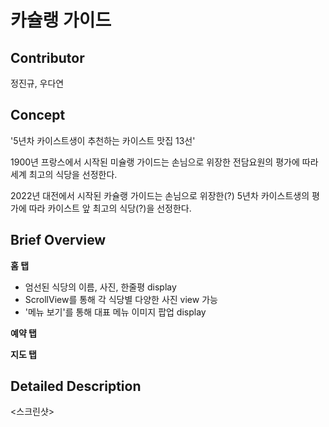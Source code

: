 # 카슐랭 가이드

## Contributor

정진규, 우다연

## Concept
'5년차 카이스트생이 추천하는 카이스트 맛집 13선'

1900년 프랑스에서 시작된 미슐랭 가이드는 손님으로 위장한 전담요원의 평가에 따라 세계 최고의 식당을 선정한다.

2022년 대전에서 시작된 카슐랭 가이드는 손님으로 위장한(?) 5년차 카이스트생의 평가에 따라 카이스트 앞 최고의 식당(?)을 선정한다.

## Brief Overview

**홈 탭**
- 엄선된 식당의 이름, 사진, 한줄평 display
- ScrollView를 통해 각 식당별 다양한 사진 view 가능
- '메뉴 보기'를 통해 대표 메뉴 이미지 팝업 display

**예약 탭**

**지도 탭**

## Detailed Description

<스크린샷>
